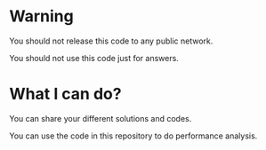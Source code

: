 # Warning

You should not release this code to any public network.

You should not use this code just for answers.

# What I can do?

You can share your different solutions and codes.

You can use the code in this repository to do performance analysis.